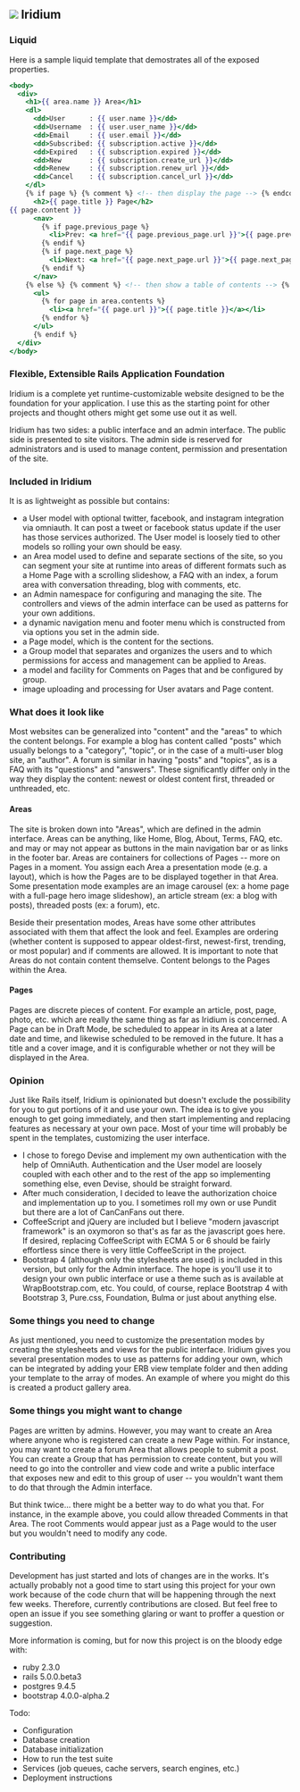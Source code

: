## ![](https://github.com/IamNaN/iridium/blob/master/public/apple-icon-76x76.png) Iridium

### Liquid

Here is a sample liquid template that demostrates all of the exposed properties.

```handlebars
<body>
  <div>
    <h1>{{ area.name }} Area</h1>
    <dl>
      <dd>User      : {{ user.name }}</dd>
      <dd>Username  : {{ user.user_name }}</dd>
      <dd>Email     : {{ user.email }}</dd>
      <dd>Subscribed: {{ subscription.active }}</dd>
      <dd>Expired   : {{ subscription.expired }}</dd>
      <dd>New       : {{ subscription.create_url }}</dd>
      <dd>Renew     : {{ subscription.renew_url }}</dd>
      <dd>Cancel    : {{ subscription.cancel_url }}</dd>
    </dl>
  	{% if page %} {% comment %} <!-- then display the page --> {% endcomment %}
      <h2>{{ page.title }} Page</h2>
{{ page.content }}
      <nav>
        {% if page.previous_page %}
          <li>Prev: <a href="{{ page.previous_page.url }}">{{ page.previous_page.title }}</a></li>
        {% endif %}
        {% if page.next_page %}
          <li>Next: <a href="{{ page.next_page.url }}">{{ page.next_page.title }}</a></li>
        {% endif %}
      </nav>
  	{% else %} {% comment %} <!-- then show a table of contents --> {% endcomment %}
      <ul>
        {% for page in area.contents %}
          <li><a href="{{ page.url }}">{{ page.title }}</a></li>
        {% endfor %}
      </ul>
	  {% endif %}
  </div>
</body>
```

### Flexible, Extensible Rails Application Foundation

Iridium is a complete yet runtime-customizable website designed to be the foundation for your application. I use this as the starting point for other projects and thought others might get some use out it as well.

Iridium has two sides: a public interface and an admin interface. The public side is presented to site visitors. The admin side is reserved for administrators and is used to manage content, permission and presentation of the site.

### Included in Iridium

It is as lightweight as possible but contains:

* a User model with optional twitter, facebook, and instagram integration via omniauth. It can post a tweet or facebook status update if the user has those services authorized. The User model is loosely tied to other models so rolling your own should be easy.
* an Area model used to define and separate sections of the site, so you can segment your site at runtime into areas of different formats such as a Home Page with a scrolling slideshow, a FAQ with an index, a forum area with conversation threading, blog with comments, etc.
* an Admin namespace for configuring and managing the site. The controllers and views of the admin interface can be used as patterns for your own additions.
* a dynamic navigation menu and footer menu which is constructed from via options you set in the admin side.
* a Page model, which is the content for the sections.
* a Group model that separates and organizes the users and to which permissions for access and management can be applied to Areas.
* a model and facility for Comments on Pages that and be configured by group.
* image uploading and processing for User avatars and Page content.

### What does it look like

Most websites can be generalized into "content" and the "areas" to which the content belongs. For example a blog has content called "posts" which usually belongs to a "category", "topic", or in the case of a multi-user blog site, an "author". A forum is similar in having "posts" and "topics", as is a FAQ with its "questions" and "answers". These significantly differ only in the way they display the content: newest or oldest content first, threaded or unthreaded, etc.

#### Areas

The site is broken down into "Areas", which are defined in the admin interface. Areas can be anything, like Home, Blog, About, Terms, FAQ, etc. and may or may not appear as buttons in the main navigation bar or as links in the footer bar. Areas are containers for collections of Pages -- more on Pages in a moment. You assign each Area a presentation mode (e.g. a layout), which is how the Pages are to be displayed together in that Area. Some presentation mode examples are an image carousel (ex: a home page with a full-page hero image slideshow), an article stream (ex: a blog with posts), threaded posts (ex: a forum), etc.

Beside their presentation modes, Areas have some other attributes associated with them that affect the look and feel. Examples are ordering (whether content is supposed to appear oldest-first, newest-first, trending, or most popular) and if comments are allowed. It is important to note that Areas do not contain content themselve. Content belongs to the Pages within the Area.

#### Pages

Pages are discrete pieces of content. For example an article, post, page, photo, etc. which are really the same thing as far as Iridium is concerned. A Page can be in Draft Mode, be scheduled to appear in its Area at a later date and time, and likewise scheduled to be removed in the future.  It has a title and a cover image, and it is configurable whether or not they will be displayed in the Area.

### Opinion
Just like Rails itself, Iridium is opinionated but doesn't exclude the possibility for you to gut portions of it and use your own. The idea is to give you enough to get going immediately, and then start implementing and replacing features as necessary at your own pace. Most of your time will probably be spent in the templates, customizing the user interface.

* I chose to forego Devise and implement my own authentication with the help of OmniAuth. Authentication and the User model are loosely coupled with each other and to the rest of the app so implementing something else, even Devise, should be straight forward.
* After much consideration, I decided to leave the authorization choice and implementation up to you. I sometimes roll my own or use Pundit but there are a lot of CanCanFans out there.
* CoffeeScript and jQuery are included but I believe "modern javascript framework" is an oxymoron so that's as far as the javascript goes here. If desired, replacing CoffeeScript with ECMA 5 or 6 should be fairly effortless since there is very little CoffeeScript in the project.
* Bootstrap 4 (although only the stylesheets are used) is included in this version, but only for the Admin interface. The hope is you'll use it to design your own public interface or use a theme such as is available at WrapBootstrap.com, etc. You could, of course, replace Bootstrap 4 with Bootstrap 3, Pure.css, Foundation, Bulma or just about anything else.

### Some things you need to change

As just mentioned, you need to customize the presentation modes by creating the stylesheets and views for the public interface. Iridium gives you several presentation modes to use as patterns for adding your own, which can be integrated by adding your ERB view template folder and then adding your template to the array of modes. An example of where you might do this is created a product gallery area.

### Some things you might want to change

Pages are written by admins. However, you may want to create an Area where anyone who is registered can create a new Page within. For instance, you may want to create a forum Area that allows people to submit a post. You can create a Group that has permission to create content, but you will need to go into the controller and view code and write a public interface that exposes new and edit to this group of user -- you wouldn't want them to do that through the Admin interface.

But think twice... there might be a better way to do what you that. For instance, in the example above, you could allow threaded Comments in that Area. The root Comments would appear just as a Page would to the user but you wouldn't need to modify any code.

### Contributing
Development has just started and lots of changes are in the works. It's actually probably not a good time to start using this project for your own work because of the code churn that will be happening through the next few weeks. Therefore, currently contributions are closed. But feel free to open an issue if you see something glaring or want to proffer a question or suggestion.

More information is coming, but for now this project is on the bloody edge with:

* ruby 2.3.0
* rails 5.0.0.beta3
* postgres 9.4.5
* bootstrap 4.0.0-alpha.2

Todo:

* Configuration
* Database creation
* Database initialization
* How to run the test suite
* Services (job queues, cache servers, search engines, etc.)
* Deployment instructions

